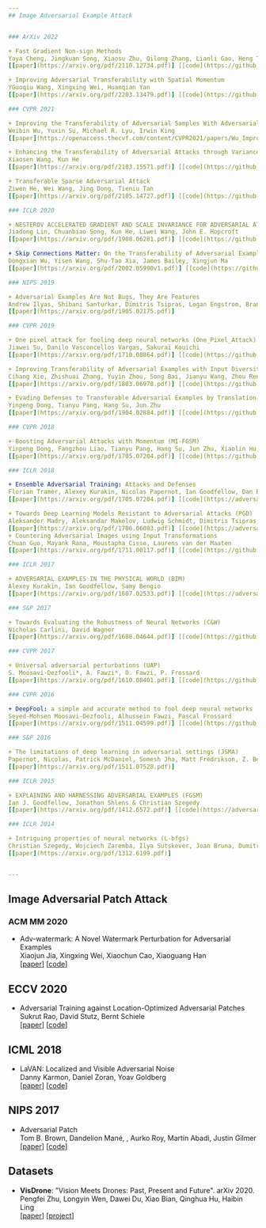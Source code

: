 ```yaml
--- 
## Image Adversarial Example Attack


### ArXiv 2022

+ Fast Gradient Non-sign Methods  
Yaya Cheng, Jingkuan Song, Xiaosu Zhu, Qilong Zhang, Lianli Gao, Heng Tao Shen  
[[paper](https://arxiv.org/pdf/2110.12734.pdf)] [[code](https://github.com/yaya-cheng/FGNM)]  

+ Improving Adversarial Transferability with Spatial Momentum  
YGuoqiu Wang, Xingxing Wei, Huanqian Yan  
[[paper](https://arxiv.org/pdf/2203.13479.pdf)] [[code](https://github.com/yaya-cheng/FGNM)]

### CVPR 2021

+ Improving the Transferability of Adversarial Samples With Adversarial Transformations  
Weibin Wu, Yuxin Su, Michael R. Lyu, Irwin King  
[[paper](https://openaccess.thecvf.com/content/CVPR2021/papers/Wu_Improving_the_Transferability_of_Adversarial_Samples_With_Adversarial_Transformations_CVPR_2021_paper.pdf)] [[code](https://github.com/sarathknv/adversarial-examples-pytorch/tree/master/one_pixel_attack)]

+ Enhancing the Transferability of Adversarial Attacks through Variance Tuning  
Xiaosen Wang, Kun He  
[[paper](https://arxiv.org/pdf/2103.15571.pdf)] [[code](https://github.com/JHL-HUST/VT)]

+ Transferable Sparse Adversarial Attack  
Ziwen He, Wei Wang, Jing Dong, Tieniu Tan  
[[paper](https://arxiv.org/pdf/2105.14727.pdf)] [[code](https://github.com/shaguopohuaizhe/TSAA)]

### ICLR 2020

+ NESTEROV ACCELERATED GRADIENT AND SCALE INVARIANCE FOR ADVERSARIAL ATTACKS  
Jiadong Lin, Chuanbiao Song, Kun He, Liwei Wang, John E. Hopcroft  
[[paper](https://arxiv.org/pdf/1908.06281.pdf)] [[code](https://github.com/JHL-HUST/SI-NI-FGSM)]

+ Skip Connections Matter: On the Transferability of Adversarial Examples Generated with ResNets  
Dongxian Wu, Yisen Wang, Shu-Tao Xia, James Bailey, Xingjun Ma  
[[paper](https://arxiv.org/pdf/2002.05990v1.pdf)] [[code](https://github.com/csdongxian/skip-connections-matter)]

### NIPS 2019

+ Adversarial Examples Are Not Bugs, They Are Features  
Andrew Ilyas, Shibani Santurkar, Dimitris Tsipras, Logan Engstrom, Brandon Tran, Aleksander Madry  
[[paper](https://arxiv.org/pdf/1905.02175.pdf)]

### CVPR 2019

+ One pixel attack for fooling deep neural networks (One_Pixel_Attack)  
Jiawei Su, Danilo Vasconcellos Vargas, Sakurai Kouichi  
[[paper](https://arxiv.org/pdf/1710.08864.pdf)] [[code](https://github.com/sarathknv/adversarial-examples-pytorch/tree/master/one_pixel_attack)]

+ Improving Transferability of Adversarial Examples with Input Diversity (DI-FGSM)  
Cihang Xie, Zhishuai Zhang, Yuyin Zhou, Song Bai, Jianyu Wang, Zhou Ren, Alan Yuille  
[[paper](https://arxiv.org/pdf/1803.06978.pdf)] [[code](https://github.com/cihangxie/DI-2-FGSM)]  

+ Evading Defenses to Transferable Adversarial Examples by Translation-Invariant Attacks (TI-FGSM)  
Yinpeng Dong, Tianyu Pang, Hang Su, Jun Zhu  
[[paper](https://arxiv.org/pdf/1904.02884.pdf)] [[code](https://github.com/dongyp13/Translation-Invariant-Attacks)]

### CVPR 2018

+ Boosting Adversarial Attacks with Momentum (MI-FGSM)  
Yinpeng Dong, Fangzhou Liao, Tianyu Pang, Hang Su, Jun Zhu, Xiaolin Hu, Jianguo Li  
[[paper](https://arxiv.org/pdf/1705.07204.pdf)] [[code](https://github.com/dongyp13/Non-Targeted-Adversarial-Attacks)]  

### ICLR 2018

+ Ensemble Adversarial Training: Attacks and Defenses  
Florian Tramèr, Alexey Kurakin, Nicolas Papernot, Ian Goodfellow, Dan Boneh, Patrick McDaniel  
[[paper](https://arxiv.org/pdf/1705.07204.pdf)] [[code](https://adversarial-attacks-pytorch.readthedocs.io/en/latest/attacks.html#module-torchattacks.attacks.rfgsm)]

+ Towards Deep Learning Models Resistant to Adversarial Attacks (PGD)  
Aleksander Madry, Aleksandar Makelov, Ludwig Schmidt, Dimitris Tsipras, Adrian Vladu  
[[paper](https://arxiv.org/pdf/1706.06083.pdf)] [[code](https://adversarial-attacks-pytorch.readthedocs.io/en/latest/attacks.html#module-torchattacks.attacks.pgd)]  
+ Countering Adversarial Images using Input Transformations  
Chuan Guo, Mayank Rana, Moustapha Cisse, Laurens van der Maaten  
[[paper](https://arxiv.org/pdf/1711.00117.pdf)] [[code](https://github.com/facebookarchive/adversarial_image_defenses)]

### ICLR 2017

+ ADVERSARIAL EXAMPLES IN THE PHYSICAL WORLD (BIM)  
Alexey Kurakin, Ian Goodfellow, Samy Bengio  
[[paper](https://arxiv.org/pdf/1607.02533.pdf)] [[code](https://adversarial-attacks-pytorch.readthedocs.io/en/latest/attacks.html#module-torchattacks.attacks.bim)]

### S&P 2017

+ Towards Evaluating the Robustness of Neural Networks (C&W)  
Nicholas Carlini, David Wagner  
[[paper](https://arxiv.org/pdf/1608.04644.pdf)] [[code](https://github.com/carlini/nn_robust_attacks)]

### CVPR 2017

+ Universal adversarial perturbations (UAP)  
S. Moosavi-Dezfooli*, A. Fawzi*, O. Fawzi, P. Frossard  
[[paper](https://arxiv.org/pdf/1610.08401.pdf)] [[code](https://github.com/LTS4/universal)]

### CVPR 2016

+ DeepFool: a simple and accurate method to fool deep neural networks (Deepfool)  
Seyed-Mohsen Moosavi-Dezfooli, Alhussein Fawzi, Pascal Frossard  
[[paper](https://arxiv.org/pdf/1511.04599.pdf)] [[code](https://github.com/lts4/deepfool)]

### S&P 2016

+ The limitations of deep learning in adversarial settings (JSMA)  
Papernot, Nicolas, Patrick McDaniel, Somesh Jha, Matt Fredrikson, Z. Berkay Celik, and Ananthram Swami  
[[paper](https://arxiv.org/pdf/1511.07528.pdf)]

### ICLR 2015

+ EXPLAINING AND HARNESSING ADVERSARIAL EXAMPLES (FGSM)  
Ian J. Goodfellow, Jonathon Shlens & Christian Szegedy  
[[paper](https://arxiv.org/pdf/1412.6572.pdf)] [[code](https://adversarial-attacks-pytorch.readthedocs.io/en/latest/attacks.html#module-torchattacks.attacks.fgsm)]

### ICLR 2014

+ Intriguing properties of neural networks (L-bfgs)  
Christian Szegedy, Wojciech Zaremba, Ilya Sutskever, Joan Bruna, Dumitru Erhan, Ian Goodfellow, Rob Fergus  
[[paper](https://arxiv.org/pdf/1312.6199.pdf)]


--- 
```

## Image Adversarial Patch Attack


### ACM MM 2020

+ Adv-watermark: A Novel Watermark Perturbation for Adversarial Examples  
Xiaojun Jia, Xingxing Wei, Xiaochun Cao, Xiaoguang Han  
[[paper](https://arxiv.org/pdf/2008.01919.pdf)] [[code](https://github.com/jiaxiaojunQAQ/Adv-watermark)] 


## ECCV 2020

+ Adversarial Training against Location-Optimized Adversarial Patches  
Sukrut Rao, David Stutz, Bernt Schiele  
[[paper](https://arxiv.org/pdf/2005.02313.pdf)] [[code](https://github.com/sukrutrao/Adversarial-Patch-Training)]  

## ICML 2018

+ LaVAN: Localized and Visible Adversarial Noise  
Danny Karmon, Daniel Zoran, Yoav Goldberg  
[[paper](https://arxiv.org/pdf/1801.02608.pdf)] [[code]()]  

## NIPS 2017

+ Adversarial Patch  
Tom B. Brown, Dandelion Mané, , Aurko Roy, Martín Abadi, Justin Gilmer  
[[paper](https://arxiv.org/pdf/1712.09665.pdf)] [[code]()]  


## Datasets

<!-- + Reducing the Annotation Effort for Video Object Segmentation Datasets. (WACV 2021)  
Paul Voigtlaender, Lishu Luo, Chun Yuan, Yong Jiang, Bastian Leibe.  
[[paper](https://arxiv.org/pdf/2011.01142.pdf)] [[project](https://www.vision.rwth-aachen.de/page/taovos)]
-->
+ **VisDrone**: "Vision Meets Drones: Past, Present and Future". arXiv 2020.  
Pengfei Zhu, Longyin Wen, Dawei Du, Xiao Bian, Qinghua Hu, Haibin Ling   
[[paper](https://arxiv.org/abs/2001.06303)] [[project](http://aiskyeye.com/)] 
